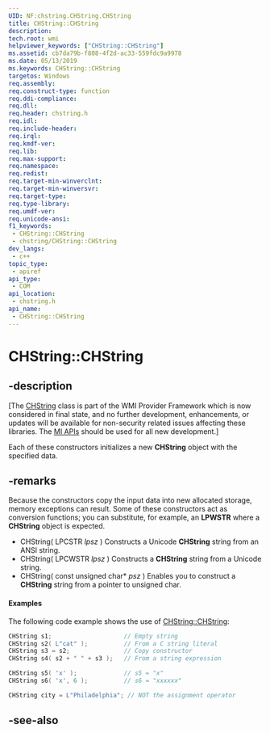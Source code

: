 ```yaml
---
UID: NF:chstring.CHString.CHString
title: CHString::CHString
description: 
tech.root: wmi
helpviewer_keywords: ["CHString::CHString"]
ms.assetid: cb7da79b-f808-4f2d-ac33-559fdc9a9978
ms.date: 05/13/2019
ms.keywords: CHString::CHString
targetos: Windows
req.assembly: 
req.construct-type: function
req.ddi-compliance: 
req.dll: 
req.header: chstring.h
req.idl: 
req.include-header: 
req.irql: 
req.kmdf-ver: 
req.lib: 
req.max-support: 
req.namespace: 
req.redist: 
req.target-min-winverclnt: 
req.target-min-winversvr: 
req.target-type: 
req.type-library: 
req.umdf-ver: 
req.unicode-ansi: 
f1_keywords:
 - CHString::CHString
 - chstring/CHString::CHString
dev_langs:
 - c++
topic_type:
 - apiref
api_type:
 - COM
api_location:
 - chstring.h
api_name:
 - CHString::CHString
---
```


# CHString::CHString


## -description

<p class="CCE_Message">[The <a href="/windows/desktop/WmiSdk/chstring">CHString</a> class is part of the WMI Provider Framework which is now considered in final state, and no further development, enhancements, or updates will be available for non-security related issues affecting these libraries.
The <a href="/previous-versions/windows/desktop/wmi_v2/windows-management-infrastructure">MI APIs</a> should be used for all new development.]

Each of these constructors initializes a new **CHString** object with the specified data.



## -remarks

Because the constructors copy the input data into new allocated storage, memory exceptions can result.
Some of these constructors act as conversion functions; you can substitute, for example, an **LPWSTR** where a **CHString** object is expected.

- CHString( LPCSTR *lpsz* )
Constructs a Unicode **CHString** string from an ANSI string.
- CHString( LPCWSTR *lpsz* )
Constructs a **CHString** string from a Unicode string.
- CHString( const unsigned char* *psz* )
Enables you to construct a **CHString** string from a pointer to unsigned char.

#### Examples

The following code example shows the use of <a href="/windows/desktop/api/chstring/nf-chstring-chstring-chstring(constchstring_)">CHString::CHString</a>:

```cpp
CHString s1;                    // Empty string
CHString s2( L"cat" );          // From a C string literal
CHString s3 = s2;               // Copy constructor
CHString s4( s2 + " " + s3 );   // From a string expression

CHString s5( 'x' );             // s5 = "x"
CHString s6( 'x', 6 );          // s6 = "xxxxxx"

CHString city = L"Philadelphia"; // NOT the assignment operator
```

## -see-also
